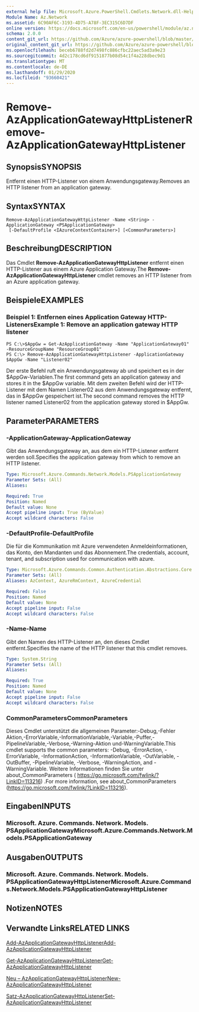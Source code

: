 ```yaml
---
external help file: Microsoft.Azure.PowerShell.Cmdlets.Network.dll-Help.xml
Module Name: Az.Network
ms.assetid: 6C90AF6C-3193-4D75-A78F-3EC315C6D7DF
online version: https://docs.microsoft.com/en-us/powershell/module/az.network/remove-azapplicationgatewayhttplistener
schema: 2.0.0
content_git_url: https://github.com/Azure/azure-powershell/blob/master/src/Network/Network/help/Remove-AzApplicationGatewayHttpListener.md
original_content_git_url: https://github.com/Azure/azure-powershell/blob/master/src/Network/Network/help/Remove-AzApplicationGatewayHttpListener.md
ms.openlocfilehash: beceb6788fd2d7498fc886cfbc22aec5ad3a9e23
ms.sourcegitcommit: 4d2c178cd6df9151877b08d54c1f4a228dbec9d1
ms.translationtype: MT
ms.contentlocale: de-DE
ms.lasthandoff: 01/29/2020
ms.locfileid: "93660421"
---
```

# <span data-ttu-id="3cbe8-101">Remove-AzApplicationGatewayHttpListener</span><span class="sxs-lookup"><span data-stu-id="3cbe8-101">Remove-AzApplicationGatewayHttpListener</span></span>

## <span data-ttu-id="3cbe8-102">Synopsis</span><span class="sxs-lookup"><span data-stu-id="3cbe8-102">SYNOPSIS</span></span>
<span data-ttu-id="3cbe8-103">Entfernt einen HTTP-Listener von einem Anwendungsgateway.</span><span class="sxs-lookup"><span data-stu-id="3cbe8-103">Removes an HTTP listener from an application gateway.</span></span>

## <span data-ttu-id="3cbe8-104">Syntax</span><span class="sxs-lookup"><span data-stu-id="3cbe8-104">SYNTAX</span></span>

```
Remove-AzApplicationGatewayHttpListener -Name <String> -ApplicationGateway <PSApplicationGateway>
 [-DefaultProfile <IAzureContextContainer>] [<CommonParameters>]
```

## <span data-ttu-id="3cbe8-105">Beschreibung</span><span class="sxs-lookup"><span data-stu-id="3cbe8-105">DESCRIPTION</span></span>
<span data-ttu-id="3cbe8-106">Das Cmdlet **Remove-AzApplicationGatewayHttpListener** entfernt einen HTTP-Listener aus einem Azure Application Gateway.</span><span class="sxs-lookup"><span data-stu-id="3cbe8-106">The **Remove-AzApplicationGatewayHttpListener** cmdlet removes an HTTP listener from an Azure application gateway.</span></span>

## <span data-ttu-id="3cbe8-107">Beispiele</span><span class="sxs-lookup"><span data-stu-id="3cbe8-107">EXAMPLES</span></span>

### <span data-ttu-id="3cbe8-108">Beispiel 1: Entfernen eines Application Gateway HTTP-Listeners</span><span class="sxs-lookup"><span data-stu-id="3cbe8-108">Example 1: Remove an application gateway HTTP listener</span></span>
```
PS C:\>$AppGw = Get-AzApplicationGateway -Name "ApplicationGateway01" -ResourceGroupName "ResourceGroup01"
PS C:\> Remove-AzApplicationGatewayHttpListener -ApplicationGateway $AppGw -Name "Listener02"
```

<span data-ttu-id="3cbe8-109">Der erste Befehl ruft ein Anwendungsgateway ab und speichert es in der $AppGw-Variablen.</span><span class="sxs-lookup"><span data-stu-id="3cbe8-109">The first command gets an application gateway and stores it in the $AppGw variable.</span></span>
<span data-ttu-id="3cbe8-110">Mit dem zweiten Befehl wird der HTTP-Listener mit dem Namen Listener02 aus dem Anwendungsgateway entfernt, das in $AppGw gespeichert ist.</span><span class="sxs-lookup"><span data-stu-id="3cbe8-110">The second command removes the HTTP listener named Listener02 from the application gateway stored in $AppGw.</span></span>

## <span data-ttu-id="3cbe8-111">Parameter</span><span class="sxs-lookup"><span data-stu-id="3cbe8-111">PARAMETERS</span></span>

### <span data-ttu-id="3cbe8-112">-ApplicationGateway</span><span class="sxs-lookup"><span data-stu-id="3cbe8-112">-ApplicationGateway</span></span>
<span data-ttu-id="3cbe8-113">Gibt das Anwendungsgateway an, aus dem ein HTTP-Listener entfernt werden soll.</span><span class="sxs-lookup"><span data-stu-id="3cbe8-113">Specifies the application gateway from which to remove an HTTP listener.</span></span>

```yaml
Type: Microsoft.Azure.Commands.Network.Models.PSApplicationGateway
Parameter Sets: (All)
Aliases:

Required: True
Position: Named
Default value: None
Accept pipeline input: True (ByValue)
Accept wildcard characters: False
```

### <span data-ttu-id="3cbe8-114">-DefaultProfile</span><span class="sxs-lookup"><span data-stu-id="3cbe8-114">-DefaultProfile</span></span>
<span data-ttu-id="3cbe8-115">Die für die Kommunikation mit Azure verwendeten Anmeldeinformationen, das Konto, den Mandanten und das Abonnement.</span><span class="sxs-lookup"><span data-stu-id="3cbe8-115">The credentials, account, tenant, and subscription used for communication with azure.</span></span>

```yaml
Type: Microsoft.Azure.Commands.Common.Authentication.Abstractions.Core.IAzureContextContainer
Parameter Sets: (All)
Aliases: AzContext, AzureRmContext, AzureCredential

Required: False
Position: Named
Default value: None
Accept pipeline input: False
Accept wildcard characters: False
```

### <span data-ttu-id="3cbe8-116">-Name</span><span class="sxs-lookup"><span data-stu-id="3cbe8-116">-Name</span></span>
<span data-ttu-id="3cbe8-117">Gibt den Namen des HTTP-Listener an, den dieses Cmdlet entfernt.</span><span class="sxs-lookup"><span data-stu-id="3cbe8-117">Specifies the name of the HTTP listener that this cmdlet removes.</span></span>

```yaml
Type: System.String
Parameter Sets: (All)
Aliases:

Required: True
Position: Named
Default value: None
Accept pipeline input: False
Accept wildcard characters: False
```

### <span data-ttu-id="3cbe8-118">CommonParameters</span><span class="sxs-lookup"><span data-stu-id="3cbe8-118">CommonParameters</span></span>
<span data-ttu-id="3cbe8-119">Dieses Cmdlet unterstützt die allgemeinen Parameter:-Debug,-Fehler Aktion,-ErrorVariable,-InformationVariable,-Variable,-Puffer,-PipelineVariable,-Verbose,-Warning-Aktion und-WarningVariable.</span><span class="sxs-lookup"><span data-stu-id="3cbe8-119">This cmdlet supports the common parameters: -Debug, -ErrorAction, -ErrorVariable, -InformationAction, -InformationVariable, -OutVariable, -OutBuffer, -PipelineVariable, -Verbose, -WarningAction, and -WarningVariable.</span></span> <span data-ttu-id="3cbe8-120">Weitere Informationen finden Sie unter about_CommonParameters ( https://go.microsoft.com/fwlink/?LinkID=113216) .</span><span class="sxs-lookup"><span data-stu-id="3cbe8-120">For more information, see about_CommonParameters (https://go.microsoft.com/fwlink/?LinkID=113216).</span></span>

## <span data-ttu-id="3cbe8-121">Eingaben</span><span class="sxs-lookup"><span data-stu-id="3cbe8-121">INPUTS</span></span>

### <span data-ttu-id="3cbe8-122">Microsoft. Azure. Commands. Network. Models. PSApplicationGateway</span><span class="sxs-lookup"><span data-stu-id="3cbe8-122">Microsoft.Azure.Commands.Network.Models.PSApplicationGateway</span></span>

## <span data-ttu-id="3cbe8-123">Ausgaben</span><span class="sxs-lookup"><span data-stu-id="3cbe8-123">OUTPUTS</span></span>

### <span data-ttu-id="3cbe8-124">Microsoft. Azure. Commands. Network. Models. PSApplicationGatewayHttpListener</span><span class="sxs-lookup"><span data-stu-id="3cbe8-124">Microsoft.Azure.Commands.Network.Models.PSApplicationGatewayHttpListener</span></span>

## <span data-ttu-id="3cbe8-125">Notizen</span><span class="sxs-lookup"><span data-stu-id="3cbe8-125">NOTES</span></span>

## <span data-ttu-id="3cbe8-126">Verwandte Links</span><span class="sxs-lookup"><span data-stu-id="3cbe8-126">RELATED LINKS</span></span>

[<span data-ttu-id="3cbe8-127">Add-AzApplicationGatewayHttpListener</span><span class="sxs-lookup"><span data-stu-id="3cbe8-127">Add-AzApplicationGatewayHttpListener</span></span>](./Add-AzApplicationGatewayHttpListener.md)

[<span data-ttu-id="3cbe8-128">Get-AzApplicationGatewayHttpListener</span><span class="sxs-lookup"><span data-stu-id="3cbe8-128">Get-AzApplicationGatewayHttpListener</span></span>](./Get-AzApplicationGatewayHttpListener.md)

[<span data-ttu-id="3cbe8-129">Neu – AzApplicationGatewayHttpListener</span><span class="sxs-lookup"><span data-stu-id="3cbe8-129">New-AzApplicationGatewayHttpListener</span></span>](./New-AzApplicationGatewayHttpListener.md)

[<span data-ttu-id="3cbe8-130">Satz-AzApplicationGatewayHttpListener</span><span class="sxs-lookup"><span data-stu-id="3cbe8-130">Set-AzApplicationGatewayHttpListener</span></span>](./Set-AzApplicationGatewayHttpListener.md)


